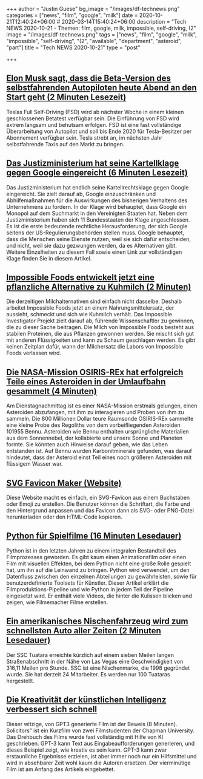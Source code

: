 +++
author = "Justin Guese"
bg_image = "/images/df-technews.png"
categories = ["news", "film", "google", "milk"]
date = 2020-10-21T12:40:24+06:00 # 2020-03-14T15:40:24+06:00
description = "Tech NEWS 2020-10-21 - Themen: film, google, milk, impossible, self-driving, (2"
image = "/images/df-technews.png"
tags = ["news", "film", "google", "milk", "impossible", "self-driving", "(2", "available", "department", "asteroid", "part"]
title = "Tech NEWS 2020-10-21"
type = "post"

+++

## [Elon Musk sagt, dass die Beta-Version des selbstfahrenden Autopiloten heute Abend an den Start geht (2 Minuten Lesezeit)](https://www.caranddriver.com/news/a34347927/tesla-autopilot-fsd-self-driving-beta//1/010001754aa16238-ca50999f-4e32-4590-b039-0f12b2a0a7c8-000000/xzuU2mZosc54vwYOYUy9hPoW0TYTzpOd-Blh3rhOrKI=163)

 Teslas Full Self-Driving (FSD) wird ab nächster Woche in einem kleinen geschlossenen Betatest verfügbar sein. Die Einführung von FSD wird extrem langsam und behutsam erfolgen. FSD ist eine fast vollständige Überarbeitung von Autopilot und soll bis Ende 2020 für Tesla-Besitzer per Abonnement verfügbar sein. Tesla strebt an, im nächsten Jahr selbstfahrende Taxis auf den Markt zu bringen.

## [Das Justizministerium hat seine Kartellklage gegen Google eingereicht (6 Minuten Lesezeit)](https://techcrunch.com/2020/10/20/justice-department-will-reportedly-file-its-antitrust-lawsuit-against-google-today//1/010001754aa16238-ca50999f-4e32-4590-b039-0f12b2a0a7c8-000000/H4iUTndZh3vrg-KGtO1bcPSb3gCEfnBWIS-3LZeWmpM=163)

 Das Justizministerium hat endlich seine Kartellrechtsklage gegen Google eingereicht. Sie zielt darauf ab, Google einzuschränken und Abhilfemaßnahmen für die Auswirkungen des bisherigen Verhaltens des Unternehmens zu fordern. In der Klage wird behauptet, dass Google ein Monopol auf dem Suchmarkt in den Vereinigten Staaten hat. Neben dem Justizministerium haben sich 11 Bundesstaaten der Klage angeschlossen. Es ist die erste bedeutende rechtliche Herausforderung, der sich Google seitens der US-Regulierungsbehörden stellen muss. Google behauptet, dass die Menschen seine Dienste nutzen, weil sie sich dafür entscheiden, und nicht, weil sie dazu gezwungen werden, da es Alternativen gibt. Weitere Einzelheiten zu diesem Fall sowie einen Link zur vollständigen Klage finden Sie in diesem Artikel.

## [Impossible Foods entwickelt jetzt eine pflanzliche Alternative zu Kuhmilch (2 Minuten)](https://gizmodo.com/impossible-foods-is-now-developing-a-plant-based-altern-1845425703/1/010001754aa16238-ca50999f-4e32-4590-b039-0f12b2a0a7c8-000000/ktE71hFucNWefhF0efe4WYO-GVyq5unujjqBP0I83MA=163)

 Die derzeitigen Milchalternativen sind einfach nicht dasselbe. Deshalb arbeitet Impossible Foods jetzt an einem Nahrungsmittelersatz, der aussieht, schmeckt und sich wie Kuhmilch verhält. Das Impossible Investigator Projekt zielt darauf ab, führende Wissenschaftler zu gewinnen, die zu dieser Sache beitragen. Die Milch von Impossible Foods besteht aus stabilen Proteinen, die aus Pflanzen gewonnen werden. Sie mischt sich gut mit anderen Flüssigkeiten und kann zu Schaum geschlagen werden. Es gibt keinen Zeitplan dafür, wann der Milchersatz die Labors von Impossible Foods verlassen wird.

## [Die NASA-Mission OSIRIS-REx hat erfolgreich Teile eines Asteroiden in der Umlaufbahn gesammelt (4 Minuten)](https://www.engadget.com/nasa-osiris-rex-bennu-sample-collection-221523176.html/1/010001754aa16238-ca50999f-4e32-4590-b039-0f12b2a0a7c8-000000/M3no07ewIlO17kwNmnVXsT4hPKfIhgNkdWFCv9rdu-U=163)

 Am Dienstagnachmittag ist es einer NASA-Mission erstmals gelungen, einen Asteroiden abzufangen, mit ihm zu interagieren und Proben von ihm zu sammeln. Die 800 Millionen Dollar teure Raumsonde OSIRIS-REx sammelte eine kleine Probe des Regoliths von dem vorbeifliegenden Asteroiden 101955 Bennu. Asteroiden wie Bennu enthalten ursprüngliche Materialien aus dem Sonnennebel, der kollabierte und unsere Sonne und Planeten formte. Sie könnten auch Hinweise darauf geben, wie das Leben entstanden ist. Auf Bennu wurden Karbonitminerale gefunden, was darauf hindeutet, dass der Asteroid einst Teil eines noch größeren Asteroiden mit flüssigem Wasser war.

## [SVG Favicon Maker (Website)](https://formito.com/tools/favicon/1/010001754aa16238-ca50999f-4e32-4590-b039-0f12b2a0a7c8-000000/XivHSjMF0Ab0pWi_SYv69Yp-BNLVL4mEdARq6efexiI=163)

 Diese Website macht es einfach, ein SVG-Favicon aus einem Buchstaben oder Emoji zu erstellen. Die Benutzer können die Schriftart, die Farbe und den Hintergrund anpassen und das Favicon dann als SVG- oder PNG-Datei herunterladen oder den HTML-Code kopieren.

## [Python für Spielfilme (16 Minuten Lesedauer)](https://www.gfx.dev/python-for-feature-film/1/010001754aa16238-ca50999f-4e32-4590-b039-0f12b2a0a7c8-000000/jKA6ISiJEqH-doZs8Q5-sN3Rl-jZxL6Olq00hVh9uTg=163)

 Python ist in den letzten Jahren zu einem integralen Bestandteil des Filmprozesses geworden. Es gibt kaum einen Animationsfilm oder einen Film mit visuellen Effekten, bei dem Python nicht eine große Rolle gespielt hat, um ihn auf die Leinwand zu bringen. Python wird verwendet, um den Datenfluss zwischen den einzelnen Abteilungen zu gewährleisten, sowie für benutzerdefinierte Toolsets für Künstler. Dieser Artikel erklärt die Filmproduktions-Pipeline und wie Python in jedem Teil der Pipeline eingesetzt wird. Er enthält viele Videos, die hinter die Kulissen blicken und zeigen, wie Filmemacher Filme erstellen.

## [Ein amerikanisches Nischenfahrzeug wird zum schnellsten Auto aller Zeiten (2 Minuten Lesedauer)](https://interestingengineering.com/a-niche-american-car-becomes-the-fastest-car-ever/1/010001754aa16238-ca50999f-4e32-4590-b039-0f12b2a0a7c8-000000/ho7HOUYd59H6p4D9WdqGPHhwqMZdYWCtznMY1KvfbQc=163)

 Der SSC Tuatara erreichte kürzlich auf einem sieben Meilen langen Straßenabschnitt in der Nähe von Las Vegas eine Geschwindigkeit von 316,11 Meilen pro Stunde. SSC ist eine Nischenmarke, die 1998 gegründet wurde. Sie hat derzeit 24 Mitarbeiter. Es werden nur 100 Tuataras hergestellt.

## [Die Kreativität der künstlichen Intelligenz verbessert sich schnell](https://www.digitaltrends.com/features/solicitors-gpt3-future-of-filmmaking//1/010001754aa16238-ca50999f-4e32-4590-b039-0f12b2a0a7c8-000000/WJG_jshm5vJ-NAOauBIxeaHBunEGPa0gGb18XmqthTA=163)

 Dieser witzige, von GPT3 generierte Film ist der Beweis (8 Minuten). Solicitors" ist ein Kurzfilm von zwei Filmstudenten der Chapman University. Das Drehbuch des Films wurde fast vollständig mit Hilfe von KI geschrieben. GPT-3 kann Text aus Eingabeaufforderungen generieren, und dieses Beispiel zeigt, wie kreativ es sein kann. GPT-3 kann zwar erstaunliche Ergebnisse erzielen, ist aber immer noch nur ein Hilfsmittel und wird in absehbarer Zeit wohl kaum die Autoren ersetzen. Der vierminütige Film ist am Anfang des Artikels eingebettet.

